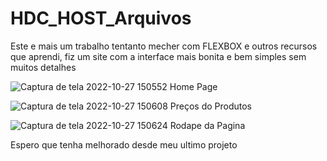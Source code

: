 # HDC_HOST_Arquivos

Este e mais um trabalho tentanto mecher com FLEXBOX e outros recursos que aprendi, fiz um site com a interface mais bonita e bem simples sem muitos detalhes

![Captura de tela 2022-10-27 150552](https://user-images.githubusercontent.com/80917181/198515185-30070bd3-4601-4ef4-a48e-2ba5b9dc1a28.png)
Home Page

![Captura de tela 2022-10-27 150608](https://user-images.githubusercontent.com/80917181/198515240-5fc3935f-4e56-4910-8171-26916ea50a0a.png)
Preços do Produtos

![Captura de tela 2022-10-27 150624](https://user-images.githubusercontent.com/80917181/198515296-46ca0009-7b21-478d-ab31-251b5a518958.png)
Rodape da Pagina


Espero que tenha melhorado desde meu ultimo projeto

